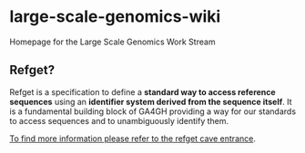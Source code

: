 # large-scale-genomics-wiki
Homepage for the Large Scale Genomics Work Stream

## Refget?

Refget is a specification to define a **standard way to access reference sequences** using an **identifier system derived from the sequence itself**. It is a fundamental building block of GA4GH providing a way for our standards to access sequences and to unambiguously identify them.

[To find more information please refer to the refget cave entrance](refget.md).
